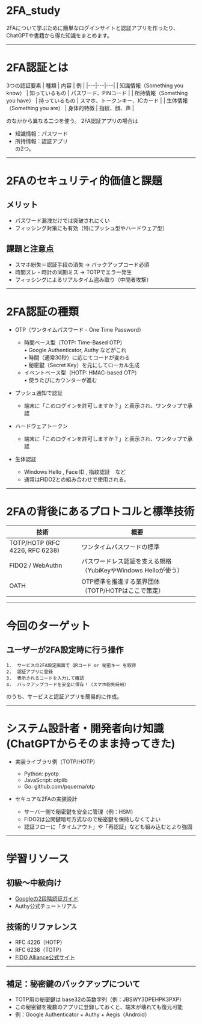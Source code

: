 # 2FA_study
2FAについて学ぶために簡単なログインサイトと認証アプリを作ったり、ChatGPTや書籍から得た知識をまとめます。   

------------    
# 2FA認証とは
3つの認証要素
| 種類 | 内容 | 例 |
|---|---|---|
| 知識情報（Something you know） | 知っているもの | パスワード、PINコード |
| 所持情報（Something you have） | 持っているもの | スマホ、トークンキー、ICカード |
| 生体情報（Something you are） | 身体的特徴 | 指紋、顔、声 |

のなかから異なる二つを使う。
2FA認証アプリの場合は
- 知識情報：パスワード
- 所持情報：認証アプリ  
の2つ。

----  

# 2FAのセキュリティ的価値と課題

## メリット
- パスワード漏洩だけでは突破されにくい
- フィッシング対策にも有効（特にプッシュ型やハードウェア型）  

## 課題と注意点
- スマホ紛失＝認証手段の消失 → バックアップコード必須
- 時間ズレ・時計の同期ミス → TOTPでエラー発生
- フィッシングによるリアルタイム盗み取り（中間者攻撃）  

-----   

# 2FA認証の種類
- OTP（ワンタイムパスワード - One Time Password）
   - 時間ベース型（TOTP: Time-Based OTP）   
	•	Google Authenticator, Authy などがこれ   
	•	時間（通常30秒）に応じてコードが変わる   
	•	秘密鍵（Secret Key）を元にしてローカル生成  
   - イベントベース型（HOTP: HMAC-based OTP）  
	•	使うたびにカウンターが進む  

- プッシュ通知で認証  
  - 端末に「このログインを許可しますか？」と表示され、ワンタップで承認  

- ハードウェアトークン  
  - 端末に「このログインを許可しますか？」と表示され、ワンタップで承認
 
- 生体認証
  - Windows Hello , Face ID , 指紋認証　など
  - 通常はFIDO2との組み合わせで使用される。

----  
# 2FAの背後にあるプロトコルと標準技術   

| 技術 |	概要 |
|---|---|
| TOTP/HOTP (RFC 4226, RFC 6238) | ワンタイムパスワードの標準 |
| FIDO2 / WebAuthn | パスワードレス認証を支える規格（YubiKeyやWindows Helloが使う） |
| OATH | OTP標準を推進する業界団体（TOTP/HOTPはここで策定） |

------  
# 今回のターゲット  

## ユーザーが2FA設定時に行う操作
	1.	サービスの2FA設定画面で QRコード or 秘密キー を取得
	2.	認証アプリに登録
	3.	表示されるコードを入力して確認
	4.	バックアップコードを安全に保存！（スマホ紛失時用）

のうち、サービスと認証アプリを簡易的に作成。


-------  
# システム設計者・開発者向け知識(ChatGPTからそのまま持ってきた)

- 実装ライブラリ例（TOTP/HOTP）
  - Python: pyotp
  - JavaScript: otplib
  - Go: github.com/pquerna/otp

- セキュアな2FAの実装設計
  - サーバー側で秘密鍵を安全に管理（例：HSM）
  - FIDO2は公開鍵暗号方式なので秘密鍵を保持しなくてよい
  - 認証フローに「タイムアウト」や「再認証」なども組み込むとより強固  
 
------  
# 学習リソース  

## 初級〜中級向け  
- [Googleの2段階認証ガイド](https://support.google.com/accounts/answer/185839)
- Authy公式チュートリアル


## 技術的リファレンス  
- RFC 4226（HOTP）
- RFC 6238（TOTP）
- [FIDO Alliance公式サイト](https://fidoalliance.org/)  


-----   

## 補足：秘密鍵のバックアップについて  
- TOTP用の秘密鍵は base32の英数字列（例：JBSWY3DPEHPK3PXP）
- この秘密鍵を複数のアプリに登録しておくと、端末が壊れても復元可能
- 例：Google Authenticator + Authy + Aegis（Android）

